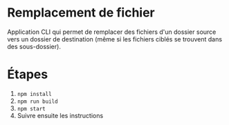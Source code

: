 # Remplacement de fichier

Application CLI qui permet de remplacer des fichiers d'un dossier source vers un dossier de destination (même si les fichiers ciblés se trouvent dans des sous-dossier).

# Étapes
1. `npm install`
2. `npm run build`
3. `npm start`
4. Suivre ensuite les instructions
